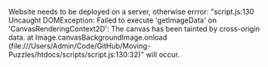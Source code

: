 Website needs to be deployed on a server, otherwise errror: 
"script.js:130 Uncaught DOMException: Failed to execute 'getImageData' on 'CanvasRenderingContext2D': The canvas has been tainted by cross-origin data.
    at Image.canvasBackgroundImage.onload (file:///Users/Admin/Code/GitHub/Moving-Puzzles/htdocs/scripts/script.js:130:32)"
    will occur.